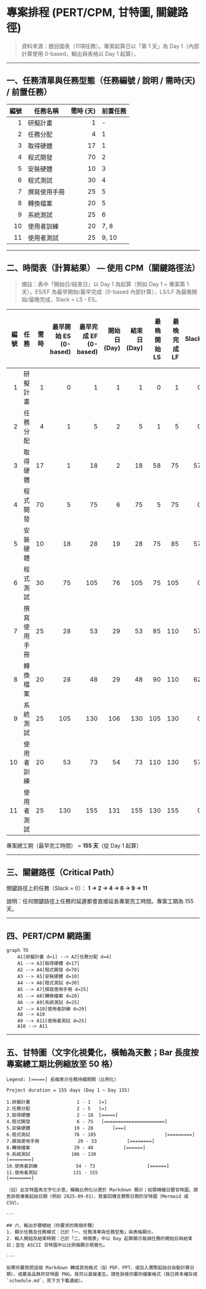 
# 專案排程 (PERT/CPM, 甘特圖, 關鍵路徑)

> 資料來源：題目圖表（11項任務）。專案起算日以「第 1 天」為 Day 1（內部計算使用 0-based，輸出與表格以 Day 1 起算）。

---

## 一、任務清單與任務型態（任務編號 / 說明 / 需時(天) / 前置任務）
| 編號 | 任務名稱 | 需時 (天) | 前置任務 |
|---:|---|---:|---|
| 1 | 研擬計畫 | 1 | - |
| 2 | 任務分配 | 4 | 1 |
| 3 | 取得硬體 | 17 | 1 |
| 4 | 程式開發 | 70 | 2 |
| 5 | 安裝硬體 | 10 | 3 |
| 6 | 程式測試 | 30 | 4 |
| 7 | 撰寫使用手冊 | 25 | 5 |
| 8 | 轉換檔案 | 20 | 5 |
| 9 | 系統測試 | 25 | 6 |
| 10 | 使用者訓練 | 20 | 7, 8 |
| 11 | 使用者測試 | 25 | 9, 10 |

---

## 二、時間表（計算結果） — 使用 CPM（關鍵路徑法）
> 備註：表中「開始日/結束日」以 Day 1 為起算（例如 Day 1 = 專案第 1 天）。ES/EF 為最早開始/最早完成（0-based 內部計算），LS/LF 為最晚開始/最晚完成，Slack = LS - ES。

| 編號 | 任務 | 需時 | 最早開始 ES (0-based) | 最早完成 EF (0-based) | 開始日 (Day) | 結束日 (Day) | 最晚開始 LS | 最晚完成 LF | Slack | 是否關鍵任務 |
|---:|---|---:|---:|---:|---:|---:|---:|---:|---:|---:|
| 1 | 研擬計畫 | 1 | 0 | 1 | 1 | 1 | 0 | 1 | 0 | 是 |
| 2 | 任務分配 | 4 | 1 | 5 | 2 | 5 | 1 | 5 | 0 | 是 |
| 3 | 取得硬體 | 17 | 1 | 18 | 2 | 18 | 58 | 75 | 57 |  |
| 4 | 程式開發 | 70 | 5 | 75 | 6 | 75 | 5 | 75 | 0 | 是 |
| 5 | 安裝硬體 | 10 | 18 | 28 | 19 | 28 | 75 | 85 | 57 |  |
| 6 | 程式測試 | 30 | 75 | 105 | 76 | 105 | 75 | 105 | 0 | 是 |
| 7 | 撰寫使用手冊 | 25 | 28 | 53 | 29 | 53 | 85 | 110 | 57 |  |
| 8 | 轉換檔案 | 20 | 28 | 48 | 29 | 48 | 90 | 110 | 62 |  |
| 9 | 系統測試 | 25 | 105 | 130 | 106 | 130 | 105 | 130 | 0 | 是 |
| 10 | 使用者訓練 | 20 | 53 | 73 | 54 | 73 | 110 | 130 | 57 |  |
| 11 | 使用者測試 | 25 | 130 | 155 | 131 | 155 | 130 | 155 | 0 | 是 |

專案總工期（最早完工時間） = **155 天**（從 Day 1 起算）

---

## 三、關鍵路徑（Critical Path）
關鍵路徑上的任務（Slack = 0）：
**1 → 2 → 4 → 6 → 9 → 11**

說明：任何關鍵路徑上任務的延遲都會直接延長專案完工時間。專案工期為 155 天。

---

## 四、PERT/CPM 網路圖
```mermaid
graph TD
    A1[研擬計畫 d=1] --> A2[任務分配 d=4]
    A1 --> A3[取得硬體 d=17]
    A2 --> A4[程式開發 d=70]
    A3 --> A5[安裝硬體 d=10]
    A4 --> A6[程式測試 d=30]
    A5 --> A7[撰寫使用手冊 d=25]
    A5 --> A8[轉換檔案 d=20]
    A6 --> A9[系統測試 d=25]
    A7 --> A10[使用者訓練 d=20]
    A8 --> A10
    A9 --> A11[使用者測試 d=25]
    A10 --> A11
```

---

## 五、甘特圖（文字化視覺化，橫軸為天數；Bar 長度按專案總工期比例縮放至 50 格）
```
Legend: [=====] 長條表示任務持續期間（比例化）

Project duration = 155 days (Day 1 ~ Day 155)

1.研擬計畫                 1 - 1   [=]
2.任務分配                 2 - 5   [=]
3.取得硬體                 2 - 18  [=====]
4.程式開發                 6 - 75   [======================]
5.安裝硬體                19 - 28       [===]
6.程式測試                76 - 105                         [=========]
7.撰寫使用手冊              29 - 53           [========]
8.轉換檔案                29 - 48           [======]
9.系統測試               106 - 130                                  [========]
10.使用者訓練              54 - 73                   [======]
11.使用者測試             131 - 155                                          [========]

（註）此甘特圖為文字化示意，橫軸比例化以便於 Markdown 顯示；如需精確日曆甘特圖，請告訴我專案起始日期（例如 2025-09-01），我會回傳含實際日期的甘特圖（Mermaid 或 CSV）。

---

## 六、輸出步驟總結（你要求的兩個步驟）
1. 顯示任務及任務模式：已於「一、任務清單與任務型態」與表格顯示。  
2. 輸入開始及結束時間：已於「二、時間表」中以 Day 起算顯示每個任務的開始日與結束日；並在 ASCII 甘特圖中以比例條顯示視覺化。

---

如果你要我把這個 Markdown 轉成其他格式（如 PDF、PPT、或加入實際起始日自動計算日期），或要高品質的甘特圖 PNG，我可以直接產生。請告訴我你要的檔案格式（我已將本檔存成 `schedule.md`，見下方下載連結）。 
